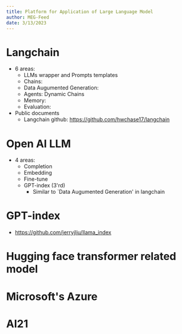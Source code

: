 ```yaml
---
title: Platform for Application of Large Language Model
author: MEG-Feed
date: 3/13/2023
---
```


# Langchain
- 6 areas:
   - LLMs wrapper and Prompts templates
   - Chains:
   - Data Augumented Generation:
   - Agents: Dynamic Chains
   - Memory:
   - Evaluation:
- Public documents
   - Langchain github: https://github.com/hwchase17/langchain

# Open AI LLM
- 4 areas:
   - Completion
   - Embedding
   - Fine-tune
   - GPT-index (3'rd) 
      - Similar to `Data Augumented Generation' in langchain

# GPT-index
- https://github.com/jerryjliu/llama_index

# Hugging face transformer related model

# Microsoft's Azure

# AI21
